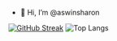 - 👋 Hi, I’m @aswinsharon

<!---
aswinsharon/aswinsharon is a ✨ special ✨ repository because its `README.md` (this file) appears on your GitHub profile.
You can click the Preview link to take a look at your changes.
--->
[![GitHub Streak](http://github-readme-streak-stats.herokuapp.com?user=aswinsharon&theme=dark&background=000000)](https://git.io/streak-stats)
![Top Langs](https://github-readme-stats.vercel.app/api/top-langs/?username=aswinsharon&hide_progress=false)
